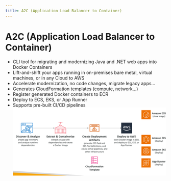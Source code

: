 ```yaml
---
title: A2C (Application Load Balancer to Container)
---
```

# A2C (Application Load Balancer to Container)
- CLI tool for migrating and modernizing Java and .NET web apps into Docker Containers
- Lift-and-shift your apps running in on-premises bare metal, virtual machines, or in any Cloud to AWS
- Accelerate modernization, no code changes, migrate legacy apps…
- Generates CloudFormation templates (compute, network…)
- Register generated Docker containers to ECR
- Deploy to ECS, EKS, or App Runner
- Supports pre-built CI/CD pipelines
![img.png](A2C.png)
